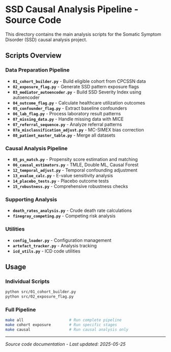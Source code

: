 # SSD Causal Analysis Pipeline - Source Code

This directory contains the main analysis scripts for the Somatic Symptom Disorder (SSD) causal analysis project.

## Scripts Overview

### Data Preparation Pipeline
- **`01_cohort_builder.py`** - Build eligible cohort from CPCSSN data
- **`02_exposure_flag.py`** - Generate SSD pattern exposure flags
- **`03_mediator_autoencoder.py`** - Build SSD Severity Index using autoencoder
- **`04_outcome_flag.py`** - Calculate healthcare utilization outcomes
- **`05_confounder_flag.py`** - Extract baseline confounders
- **`06_lab_flag.py`** - Process laboratory result patterns
- **`07_missing_data.py`** - Handle missing data with MICE
- **`07_referral_sequence.py`** - Analyze referral patterns
- **`07a_misclassification_adjust.py`** - MC-SIMEX bias correction
- **`08_patient_master_table.py`** - Merge all datasets

### Causal Analysis Pipeline
- **`05_ps_match.py`** - Propensity score estimation and matching
- **`06_causal_estimators.py`** - TMLE, Double ML, Causal Forest
- **`12_temporal_adjust.py`** - Temporal confounding adjustment
- **`13_evalue_calc.py`** - E-value sensitivity analysis
- **`14_placebo_tests.py`** - Placebo outcome tests
- **`15_robustness.py`** - Comprehensive robustness checks

### Supporting Analysis
- **`death_rates_analysis.py`** - Crude death rate calculations
- **`finegray_competing.py`** - Competing risk analysis

### Utilities
- **`config_loader.py`** - Configuration management
- **`artefact_tracker.py`** - Analysis tracking
- **`icd_utils.py`** - ICD code utilities

## Usage

### Individual Scripts
```bash
python src/01_cohort_builder.py
python src/02_exposure_flag.py
```

### Full Pipeline
```bash
make all                    # Run complete pipeline
make cohort exposure        # Run specific stages
make causal                 # Run causal analysis only
```

---

*Source code documentation - Last updated: 2025-05-25*